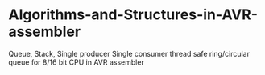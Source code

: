 # Algorithms-and-Structures-in-AVR-assembler
Queue, Stack, Single producer Single consumer thread safe ring/circular queue for 8/16 bit CPU in AVR assembler
